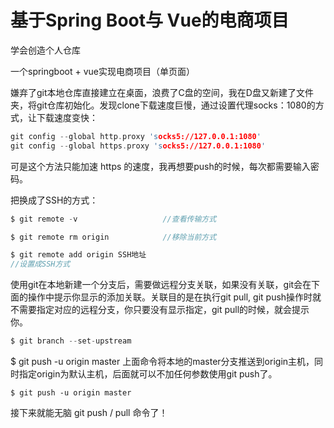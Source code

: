 # 基于Spring Boot与 Vue的电商项目

学会创造个人仓库

一个springboot + vue实现电商项目（单页面）

嫌弃了git本地仓库直接建立在桌面，浪费了C盘的空间，我在D盘又新建了文件夹，将git仓库初始化。发现clone下载速度巨慢，通过设置代理socks：1080的方式，让下载速度变快：

```c
git config --global http.proxy 'socks5://127.0.0.1:1080'
git config --global https.proxy 'socks5://127.0.0.1:1080'
```

可是这个方法只能加速 https 的速度，我再想要push的时候，每次都需要输入密码。

把换成了SSH的方式：

```c
$ git remote -v                   //查看传输方式
```

```c
$ git remote rm origin            //移除当前方式
```

```c
$ git remote add origin SSH地址
//设置成SSH方式
```

使用git在本地新建一个分支后，需要做远程分支关联，如果没有关联，git会在下面的操作中提示你显示的添加关联。关联目的是在执行git pull, git push操作时就不需要指定对应的远程分支，你只要没有显示指定，git pull的时候，就会提示你。

```c
$ git branch --set-upstream
```

$ git push -u origin master 上面命令将本地的master分支推送到origin主机，同时指定origin为默认主机，后面就可以不加任何参数使用git push了。

```
$ git push -u origin master
```

接下来就能无脑 git push / pull  命令了！

